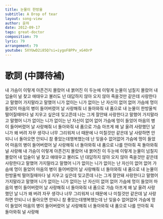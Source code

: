 ```yaml
---
title: 눈물이 한방울
subtitle: A Drop of tear
layout: song-view
author: 윤하
date: 2012-09-17
tags: great-doctor
composition: 79
lyric: 79
arrangement: 79
youtube: 5XYUwD2i85Q?si=iygoF8PPv_xG4OrP
---
```


# 歌詞 (中譯待補)

내 가슴이 이렇게
아픈건지 몰랐어
내 붉어진 이 두눈에
이렇게 눈물이
넘칠지 몰랐어
내 입술이 널 찾고
애태우고 불러도
넌 대답하지 않아 오지 않아
죽을것만 같은데
사랑한다고 말했어
가지말라고 말했어
니가 없이는 니가 없이는
난 자신이 없어 없어
가슴에 멍이 들었어
마음의 병이 들어버렸어
날 사랑해줘 너 돌아와줘
내 품으로
내 눈물이 한방울씩
떨어질때마다
널 지우고 싶은데 잊고픈데
나는 그게 잘안돼
사랑한다고 말했어
가지말라고 말했어
니가 없이는 니가 없이는
난 자신이 없어 없어
가슴에 멍이 들었어
마음의 병이 들어버렸어
날 사랑해줘 너 돌아와줘
내 품으로
가슴 아프게 왜 날 울려
사랑했던 날 니가 왜 버려
자꾸 생각나 너무 그리워져
너 때문에 나 미칠것만 같은데
날 사랑하면 안되니
너 돌아오면 안되니
참 좋았는데행복했는데
난 잊을수 없어없어
가슴에 멍이 들었어
마음의 병이 들어버렸어
날 사랑해줘 너 돌아와줘
내 품으로
나를 안아줘 꼭 돌아와줘
널 사랑해
내 가슴이 이렇게
아픈건지 몰랐어
내 붉어진 이 두눈에
이렇게 눈물이
넘칠지 몰랐어
내 입술이 널 찾고
애태우고 불러도
넌 대답하지 않아 오지 않아
죽을것만 같은데
사랑한다고 말했어
가지말라고 말했어
니가 없이는 니가 없이는
난 자신이 없어 없어
가슴에 멍이 들었어
마음의 병이 들어버렸어
날 사랑해줘 너 돌아와줘
내 품으로
내 눈물이 한방울씩
떨어질때마다
널 지우고 싶은데 잊고픈데
나는 그게 잘안돼
사랑한다고 말했어
가지말라고 말했어
니가 없이는 니가 없이는
난 자신이 없어 없어
가슴에 멍이 들었어
마음의 병이 들어버렸어
날 사랑해줘 너 돌아와줘
내 품으로
가슴 아프게 왜 날 울려
사랑했던 날 니가 왜 버려
자꾸 생각나 너무 그리워져
너 때문에 나 미칠것만 같은데
날 사랑하면 안되니
너 돌아오면 안되니
참 좋았는데행복했는데
난 잊을수 없어없어
가슴에 멍이 들었어
마음의 병이 들어버렸어
날 사랑해줘 너 돌아와줘
내 품으로
나를 안아줘 꼭 돌아와줘
널 사랑해
